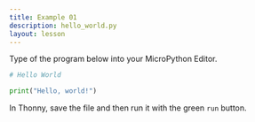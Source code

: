 ```yaml
---
title: Example 01
description: hello_world.py
layout: lesson
---
```


Type of the program below into your MicroPython Editor.

```python
# Hello World

print("Hello, world!")
```

In Thonny, save the file and then run it with the green `run` button.
